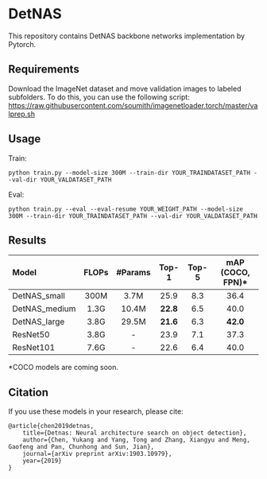 # DetNAS

This repository contains DetNAS backbone networks implementation by Pytorch.

## Requirements
Download the ImageNet dataset and move validation images to labeled subfolders. To do this, you can use the following script:
https://raw.githubusercontent.com/soumith/imagenetloader.torch/master/valprep.sh

## Usage
Train:
```shell
python train.py --model-size 300M --train-dir YOUR_TRAINDATASET_PATH --val-dir YOUR_VALDATASET_PATH
```
Eval:
```shell
python train.py --eval --eval-resume YOUR_WEIGHT_PATH --model-size 300M --train-dir YOUR_TRAINDATASET_PATH --val-dir YOUR_VALDATASET_PATH
```



## Results

| Model         | FLOPs | #Params | Top-1    | Top-5 |  mAP (COCO, FPN)* |
| :------------ | :---: | :-----: | :---:    | :---: | :----------:     |
|DetNAS_small	| 300M	| 3.7M	  |  25.9 	 |  8.3  | 36.4             |
|DetNAS_medium	| 1.3G	| 10.4M	  | **22.8** |  6.5  | 40.0             |
|DetNAS_large	| 3.8G	| 29.5M	  | **21.6** |  6.3  | **42.0**         |
|ResNet50       | 3.8G	| -       |  23.9 	 |  7.1  | 37.3             |
|ResNet101      | 7.6G	| -       |  22.6 	 |  6.4  | 40.0             |

*COCO models are coming soon.

## Citation
If you use these models in your research, please cite:


    @article{chen2019detnas,
        title={Detnas: Neural architecture search on object detection},
        author={Chen, Yukang and Yang, Tong and Zhang, Xiangyu and Meng, Gaofeng and Pan, Chunhong and Sun, Jian},
        journal={arXiv preprint arXiv:1903.10979},
        year={2019}
    }
